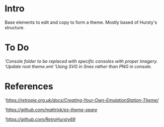 # Intro
 Base elements to edit and copy to form a theme. Mostly based of Hursty's structure.

# To Do
*'Console folder to be replaced with specific consoles with proper imagery.*
*'Update root theme.xml*
*'Using SVG in Snes rather than PNG in console.*

# References
*'https://retropie.org.uk/docs/Creating-Your-Own-EmulationStation-Theme/*

*'https://github.com/mattrixk/es-theme-spare*

*'https://github.com/RetroHursty69*